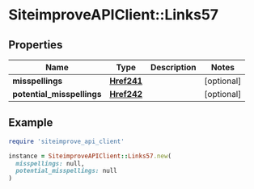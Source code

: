 # SiteimproveAPIClient::Links57

## Properties

| Name | Type | Description | Notes |
| ---- | ---- | ----------- | ----- |
| **misspellings** | [**Href241**](Href241.md) |  | [optional] |
| **potential_misspellings** | [**Href242**](Href242.md) |  | [optional] |

## Example

```ruby
require 'siteimprove_api_client'

instance = SiteimproveAPIClient::Links57.new(
  misspellings: null,
  potential_misspellings: null
)
```

